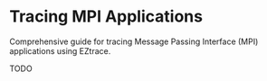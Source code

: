 # Tracing MPI Applications

Comprehensive guide for tracing Message Passing Interface (MPI) applications using EZtrace.

TODO
